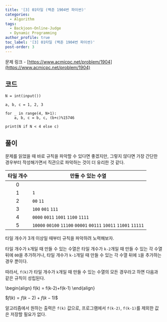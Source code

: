 ```yaml
---
title: '[3] 01타일 (백준 1904번 파이썬)'
categories:
  - Algorithm
tags:
  - Backjoon-Online-Judge
  - Dynamic Programming
author_profile: true
toc_label: '[3] 01타일 (백준 1904번 파이썬)'
post-order: 3
---
```


문제 링크 - [https://www.acmicpc.net/problem/1904](https://www.acmicpc.net/problem/1904)


## 코드
```python::lineons
N = int(input())

a, b, c = 1, 2, 3

for _ in range(4, N+1):
    a, b, c = b, c, (b+c)%15746

print(N if N < 4 else c)
```

## 풀이
문제를 읽었을 때 바로 규칙을 파악할 수 있다면 좋겠지만, 그렇지 않다면 가장 간단한 경우부터 작성해가면서 직관으로 파악하는 것이 더 유리한 것 같다.

타일 개수 | 만들 수 있는 수열
:-: | --
0 | 
1 | `1`
2 | `00` `11`
3 | `100` `001` `111`
4 | `0000` `0011` `1001` `1100` `1111`
5 | `10000` `00100` `11100` `00001` `00111` `10011` `11001` `11111`

타일 개수가 3개 이상일 때부터 규칙을 파악하려 노력해보자.

타일 개수가 `k`개일 때 만들 수 있는 수열은 타일 개수가 `k-2`개일 때 만들 수 있는 각 수열 뒤에 `00`을 추가하거나, 타일 개수가 `k-1`개일 때 만들 수 있는 각 수열 뒤에 `1`을 추가하는 경우 뿐이다.

따라서, `f(k)`가 타일 개수가 `k`개일 때 만들 수 있는 수열의 모든 경우라고 하면 다음과 같은 규칙이 성립된다.

\begin{align}
  f(k) = f(k-2)+f(k-1)
\end{align}

$$f(k) = f(k-2)+f(k-1) \tag{1}\$$

알고리즘에서 원하는 출력은 `f(k)` 값으로, 프로그램에서 `f(k-2)`, `f(k-1)`를 제외한 값은 저장할 필요가 없다.
